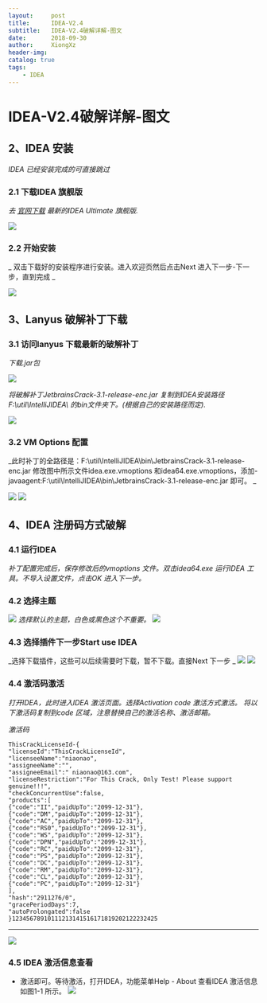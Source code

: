 ```yaml
---
layout:     post
title:      IDEA-V2.4
subtitle:   IDEA-V2.4破解详解-图文
date:       2018-09-30
author:     XiongXz
header-img: 
catalog: true
tags:
    - IDEA
---
```

# IDEA-V2.4破解详解-图文
## 2、IDEA 安装

_IDEA 已经安装完成的可直接跳过_

### 2.1 下载IDEA 旗舰版
	
_去 [官网下载](https://www.jetbrains.com/idea/download/#section=windows) 最新的IDEA Ultimate 旗舰版._ 

![](https://ws3.sinaimg.cn/large/006tNbRwly1fvyma17g9uj31f60u0n3q.jpg
)
### 2.2 开始安装

_ 双击下载好的安装程序进行安装。进入欢迎页然后点击Next 进入下一步-下一步，直到完成 _

![](https://ws2.sinaimg.cn/large/006tNbRwly1fvymf35niej30g50d9dhe.jpg)

## 3、Lanyus 破解补丁下载

### 3.1 访问lanyus 下载最新的破解补丁
_下载.jar包_

![](https://ws4.sinaimg.cn/large/006tNbRwly1fvymhdgsnuj31f60u0wj9.jpg) 

_将破解补丁JetbrainsCrack-3.1-release-enc.jar 复制到IDEA安装路径F:\util\IntelliJIDEA\ 的bin文件夹下。(根据自己的安装路径而定)._

![](https://ws1.sinaimg.cn/large/006tNbRwly1fvymjezmqaj31340kmgow.jpg)

### 3.2 VM Options 配置

_此时补丁的全路径是：F:\util\IntelliJIDEA\bin\JetbrainsCrack-3.1-release-enc.jar 
修改图中所示文件idea.exe.vmoptions 和idea64.exe.vmoptions，添加-javaagent:F:\util\IntelliJIDEA\bin\JetbrainsCrack-3.1-release-enc.jar 即可。 _

![](https://ws1.sinaimg.cn/large/006tNbRwly1fvyml88ck5j313k0kkaav.jpg)
![](https://ws3.sinaimg.cn/large/006tNbRwly1fvymlyfa1tj313k0kk3zb.jpg)

## 4、IDEA 注册码方式破解

### 4.1 运行IDEA

_补丁配置完成后，保存修改后的vmoptions 文件。双击idea64.exe 运行IDEA 工具。不导入设置文件，点击OK 进入下一步。_
### 4.2 选择主题
![](https://ws4.sinaimg.cn/large/006tNbRwly1fvymo0cq61j30ih064t8r.jpg)
_选择默认的主题，白色或黑色这个不重要。_ 
![](https://ws3.sinaimg.cn/large/006tNbRwly1fvympc5mvkj30s00nj46d.jpg)
### 4.3 选择插件下一步Start use IDEA
_选择下载插件，这些可以后续需要时下载，暂不下载。直接Next 下一步 _
![](https://ws2.sinaimg.cn/large/006tNbRwly1fvymq9rh61j30s00njjtw.jpg)
![](https://ws3.sinaimg.cn/large/006tNbRwly1fvymrbc33mj30s00nj3zv.jpg)
### 4.4 激活码激活

_打开IDEA，此时进入IDEA 激活页面。选择Activation code 激活方式激活。 
    将以下激活码复制到code 区域，注意替换自己的激活名称、激活邮箱。_ 
    
_激活码_

    ThisCrackLicenseId-{
    "licenseId":"ThisCrackLicenseId",
    "licenseeName":"niaonao",
    "assigneeName":"",
    "assigneeEmail":" niaonao@163.com",
    "licenseRestriction":"For This Crack, Only Test! Please support genuine!!!",
    "checkConcurrentUse":false,
    "products":[
    {"code":"II","paidUpTo":"2099-12-31"},
    {"code":"DM","paidUpTo":"2099-12-31"},
    {"code":"AC","paidUpTo":"2099-12-31"},
    {"code":"RS0","paidUpTo":"2099-12-31"},
    {"code":"WS","paidUpTo":"2099-12-31"},
    {"code":"DPN","paidUpTo":"2099-12-31"},
    {"code":"RC","paidUpTo":"2099-12-31"},
    {"code":"PS","paidUpTo":"2099-12-31"},
    {"code":"DC","paidUpTo":"2099-12-31"},
    {"code":"RM","paidUpTo":"2099-12-31"},
    {"code":"CL","paidUpTo":"2099-12-31"},
    {"code":"PC","paidUpTo":"2099-12-31"}
    ],
    "hash":"2911276/0",
    "gracePeriodDays":7,
    "autoProlongated":false
    }12345678910111213141516171819202122232425
----------

![](https://ws1.sinaimg.cn/large/006tNbRwly1fvymu68uoqj30fj0eswez.jpg)

### 4.5 IDEA 激活信息查看

* 激活即可。等待激活，打开IDEA，功能菜单Help - About 查看IDEA 激活信息如图1-1 所示。
  ![](https://ws1.sinaimg.cn/large/006tNbRwly1fvymx2ajfxj31c60sejzj.jpg)




